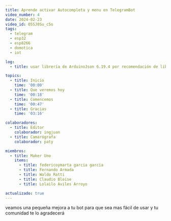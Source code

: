```yaml
---
title: Aprende activar Autocompleta y menu en TelegramBot
video_number: 4
date: 2024-02-23
video_id: O5SJ0Su_c5o
tags:
  - telegram
  - esp32
  - esp8266
  - domotica
  - iot

log:
  - title: usar librería de ArduinoJson 6.19.4 por recomendación de librería CTBot

topics:
  - title: Inicio
    time: '00:00'
  - title: Que veremos hoy
    time: '00:18'
  - title: Comencemos
    time: '00:47'
  - title: Gracias
    time: '03:16'

colaboradores:
  - title: Editor
    colaborador: ingjuan
  - title: Camarógrafa
    colaborador: paty

miembros:
  - title: Maker Uno
    items:
      - title: federicoymarta garcia garcia
      - title: Fernando Armada
      - title: Waldo Ratti
      - title: Claudio Bloise
      - title: Lolailo Aviles Arroyo

actualizado: true
---
```


veamos una pequeña mejora a tu bot para que sea mas fácil de usar y tu comunidad te lo agradecerá
